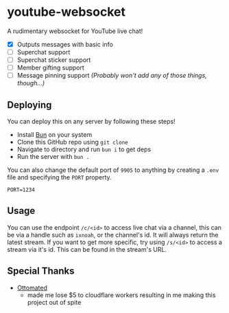 # youtube-websocket
A rudimentary websocket for YouTube live chat!
* [x] Outputs messages with basic info
* [ ] Superchat support
* [ ] Superchat sticker support
* [ ] Member gifting support
* [ ] Message pinning support
*(Probably won't add any of those things, though...)*

## Deploying
You can deploy this on any server by following these steps!
* Install [Bun](https://bun.sh/) on your system
* Clone this GitHub repo using `git clone`
* Navigate to directory and run `bun i` to get deps
* Run the server with `bun .`

You can also change the default port of `9905` to anything by creating a `.env` file and specifying the `PORT` property.

```env
PORT=1234
```

## Usage
You can use the endpoint `/c/<id>` to access live chat via a channel, this can be via a handle such as `ixnoah`, or the channel's id. It will always return the latest stream. If you want to get more specific, try using `/s/<id>` to access a stream via it's id. This can be found in the stream's URL.

## Special Thanks
* [Ottomated](https://github.com/ottomated/youtube-websocket)
    * made me lose $5 to cloudflare workers resulting in me making this project out of spite